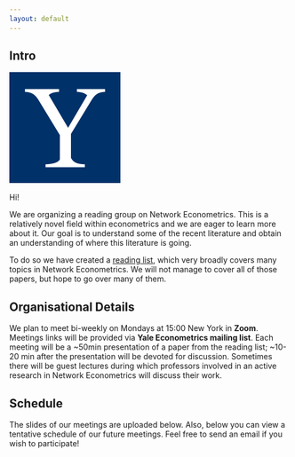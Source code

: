 ```yaml
---
layout: default
---
```


## Intro

<img class="profile-picture" src="Yale_logo.jpg">

Hi! 

We are organizing a reading group on Network Econometrics. This is a relatively novel field within econometrics and we are eager to learn more about it. Our goal is to understand some of the recent literature and obtain an understanding of where this literature is going.

To do so we have created a [reading list](https://ikleni.github.io/researcher/Networks%20RG_Winter%202021.pdf), which very broadly covers many topics in Network Econometrics. We will not manage to cover all of those papers, but hope to go over many of them.

## Organisational Details

We plan to meet bi-weekly on Mondays at 15:00 New York in **Zoom**. Meetings links will be provided via **Yale Econometrics mailing list**. Each meeting will be a ~50min presentation of a paper from the reading list; ~10-20 min after the presentation will be devoted for discussion. Sometimes there will be guest lectures during which professors involved in an active research in Network Econometrics will discuss their work.

## Schedule

The slides of our meetings are uploaded below. Also, below you can view a tentative schedule of our future meetings. Feel free to send an email if you wish to participate! 
